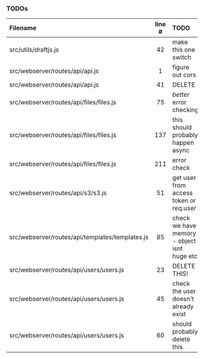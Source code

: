 ### TODOs
| Filename | line # | TODO
|:------|:------:|:------
| src/utils/draftjs.js | 42 | make this one switch
| src/webserver/routes/api/api.js | 1 | figure out cors
| src/webserver/routes/api/api.js | 41 | DELETE
| src/webserver/routes/api/files/files.js | 75 | *better* error checking
| src/webserver/routes/api/files/files.js | 137 | this should probably happen async
| src/webserver/routes/api/files/files.js | 211 | error check
| src/webserver/routes/api/s3/s3.js | 51 | get user from access token or req.user
| src/webserver/routes/api/templates/templates.js | 85 | check we have memory - object isnt huge etc
| src/webserver/routes/api/users/users.js | 23 | DELETE THIS!
| src/webserver/routes/api/users/users.js | 45 | check the user doesn't already exist
| src/webserver/routes/api/users/users.js | 60 | should probably delete this